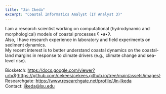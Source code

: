 ```yaml
---
title: "Jin Ikeda"
excerpt: "Coastal Informatics Analyst (IT Analyst 3)"
---
```


I am a research scientist working on computational (hydrodynamic and morphological) models of coastal processes ʕ •ᴥ•ʔ.\
Also, I have research experience in laboratory and field experiments on sediment dynamics.\
My recent interest is to better understand coastal dynamics on the coastal-land margins in response to climate drivers (e.g., climate change and sea-level rise).

Biosketch: https://docs.google.com/viewer?url=${https://github.com/cekees/cekees.github.io/tree/main/assets/images} \
Researchgate: https://www.researchgate.net/profile/Jin-Ikeda \
Contact: jikeda@lsu.edu
